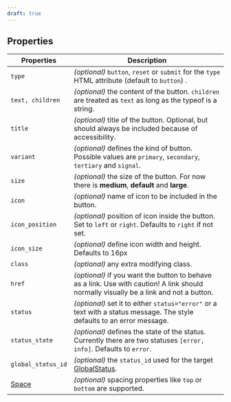 ```yaml
---
draft: true
---
```


## Properties

| Properties                                      | Description                                                                                                                            |
| ----------------------------------------------- | -------------------------------------------------------------------------------------------------------------------------------------- |
| `type`                                          | _(optional)_ `button`, `reset` or `submit` for the `type` HTML attribute (default to `button`) .                                       |
| `text, children`                                | _(optional)_ the content of the button. `children` are treated as `text` as long as the typeof is a string.                            |
| `title`                                         | _(optional)_ title of the button. Optional, but should always be included because of accessibility.                                    |
| `variant`                                       | _(optional)_ defines the kind of button. Possible values are `primary`, `secondary`, `tertiary` and `signal`.                          |
| `size`                                          | _(optional)_ the size of the button. For now there is **medium**, **default** and **large**.                                           |
| `icon`                                          | _(optional)_ name of icon to be included in the button.                                                                                |
| `icon_position`                                 | _(optional)_ position of icon inside the button. Set to `left` or `right`. Defaults to `right` if not set.                             |
| `icon_size`                                     | _(optional)_ define icon width and height. Defaults to 16px                                                                            |
| `class`                                         | _(optional)_ any extra modifying class.                                                                                                |
| `href`                                          | _(optional)_ if you want the button to behave as a link. Use with caution! A link should normally visually be a link and not a button. |
| `status`                                        | _(optional)_ set it to either `status="error"` or a text with a status message. The style defaults to an error message.                |
| `status_state`                                  | _(optional)_ defines the state of the status. Currently there are two statuses `[error, info]`. Defaults to `error`.                   |
| `global_status_id`                              | _(optional)_ the `status_id` used for the target [GlobalStatus](/uilib/components/global-status).                                      |
| [Space](/uilib/components/space#tab-properties) | _(optional)_ spacing properties like `top` or `bottom` are supported.                                                                  |
